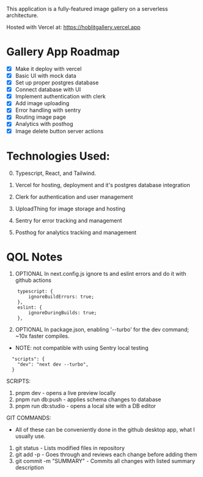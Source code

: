 This application is a fully-featured image gallery on a serverless architecture.

Hosted with Vercel at: https://hoblitgallery.vercel.app

# Gallery App Roadmap

- [x] Make it deploy with vercel
- [x] Basic UI with mock data
- [x] Set up proper postgres database
- [x] Connect database with UI
- [x] Implement authentication with clerk
- [x] Add image uploading
- [x] Error handling with sentry
- [x] Routing image page
- [x] Analytics with posthog
- [x] Image delete button server actions

# Technologies Used:

0. Typescript, React, and Tailwind. 

1. Vercel for hosting, deployment and it's postgres database integration

2. Clerk for authentication and user management

3. UploadThing for image storage and hosting

4. Sentry for error tracking and management

5. Posthog for analytics tracking and management

# QOL Notes

1. OPTIONAL In next.config.js ignore ts and eslint errors and do it with github actions

```
    typescript: {
        ignoreBuildErrors: true;
    },
    eslint: {
        ignoreDuringBuilds: true;
    },
```

2. OPTIONAL In package.json, enabling '--turbo' for the dev command; ~10x faster compiles.

- NOTE: not compatible with using Sentry local testing

```
  "scripts": {
    "dev": "next dev --turbo",
  }
```

SCRIPTS:

1. pnpm dev - opens a live preview locally
2. pnpm run db:push - applies schema changes to database
3. pnpm run db:studio - opens a local site with a DB editor

GIT COMMANDS:

- All of these can be conveniently done in the github desktop app, what I usually use.

1. git status - Lists modified files in repository
2. git add -p - Goes through and reviews each change before adding them
3. git commit -m "SUMMARY" - Commits all changes with listed summary description
